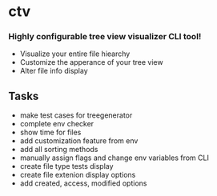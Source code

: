 # ctv

### Highly configurable tree view visualizer CLI tool!

- Visualize your entire file hiearchy
- Customize the apperance of your tree view
- Alter file info display


## Tasks
- make test cases for treegenerator
- complete env checker
- show time for files
- add customization feature from env
- add all sorting methods
- manually assign flags and change env variables from CLI
- create file type tests display
- create file extenion display options
- add created, access, modified options
